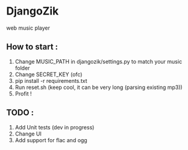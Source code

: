 DjangoZik
=========

web music player

How to start :
--------------
1. Change MUSIC_PATH in djangozik/settings.py to match your music folder
2. Change SECRET_KEY (ofc)
3. pip install -r requirements.txt
4. Run reset.sh (keep cool, it can be very long (parsing existing mp3))
5. Profit !

TODO :
------

1. Add Unit tests (dev in progress)
2. Change UI
3. Add support for flac and ogg
